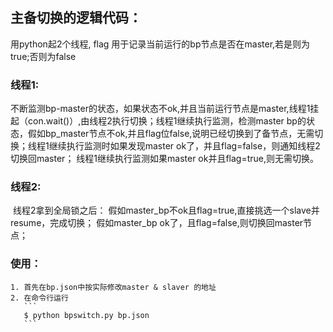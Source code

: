## 主备切换的逻辑代码：
用python起2个线程,
flag  用于记录当前运行的bp节点是否在master,若是则为true;否则为false

### 线程1:
​	不断监测bp-master的状态，如果状态不ok,并且当前运行节点是master,线程1挂起（con.wait()）,由线程2执行切换；
​	线程1继续执行监测，检测master bp的状态，假如bp_master节点不ok,并且flag位false,说明已经切换到了备节点，无需切换；
​	线程1继续执行监测时如果发现master ok了，并且flag=false，则通知线程2切换回master；
​	线程1继续执行监测如果master ok并且flag=true,则无需切换。
​

### 线程2:
​	线程2拿到全局锁之后：
​        假如master_bp不ok且flag=true,直接挑选一个slave并resume，完成切换；
​       假如master_bp ok了，且flag=false,则切换回master节点；
​
### 使用：
	1. 首先在bp.json中按实际修改master & slaver 的地址
	2. 在命令行运行
	   ```
	   $ python bpswitch.py bp.json 
	   ```